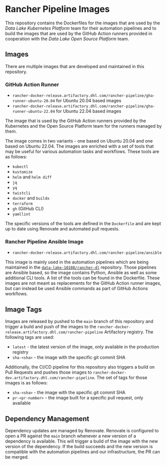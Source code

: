 # Rancher Pipeline Images

This repository contains the Dockerfiles for the images that are used by the
*Data Lake Kubernetes Platform* team for their automation pipelines and to build
the images that are used by the GitHub Action runners provided in cooperation
with the *Data Lake Open Source Platform* team.

## Images

There are multiple images that are developed and maintained in this repository.

### GitHub Action Runner

- `rancher-docker-release.artifactory.dhl.com/rancher-pipeline/gha-runner-ubuntu-20.04`
  for Ubuntu 20.04 based images
- `rancher-docker-release.artifactory.dhl.com/rancher-pipeline/gha-runner-ubuntu-22.04`
  for Ubuntu 22.04 based images

The image that is used by the GitHub Action runners provided by the Kubernetes
and the Open Source Platform team for the runners managed by them.

The image comes in two variants - one based on Ubuntu 20.04 and one based on
Ubuntu 22.04. The images are enriched with a set of tools that may be useful for
various automation tasks and workflows. These tools are as follows:

- `kubectl`
- `kustomize`
- `helm` and `helm diff`
- `jq`
- `yq`
- `twistcli`
- `docker` and `buildx`
- `terraform`
- `gh` (GitHub CLI)
- `yamllint`

The specific versions of the tools are defined in the `Dockerfile` and are kept
up to date using Renovate and automated pull requests.

### Rancher Pipeline Ansible Image

- `rancher-docker-release.artifactory.dhl.com/rancher-pipeline/ansible`

This image is mainly used in the automation pipelines which are being maintained
in the
[`data-lake-10108/rancher-dl`](https://git.dhl.com/DATA-LAKE-10108/rancher-dl)
repository. Those pipelines are Ansible based, so the image contains Python,
Ansible as well as some additional CLI tools. A list of the tools can be found
in the Dockerfile. These images are not meant as replacements for the GitHub
Action runner images, but can instead be used Ansible commands as part of GitHub
Actions workflows.

## Image Tags

Images are released by pushed to the `main` branch of this repository and
trigger a build and push of the images to the
`rancher-docker-release.artifactory.dhl.com/rancher-pipeline` Artifactory
registry. The following tags are used:

- `latest` - the latest version of the image, only available in the production
  registry
- `sha-<sha>` - the image with the specific git commit SHA

Additionally, the CI/CD pipeline for this repository also triggers a build on
Pull Requests and pushes those images to
`rancher-docker-dev.artifactory.dhl.com/rancher-pipeline`. The set of tags for
those images is as follows:

- `sha-<sha>` - the image with the specific git commit SHA
- `pr-<pr-number>` - the image built for a specific pull request, only available

## Dependency Management

Dependency updates are managed by Renovate. Renovate is configured to open a PR
against the `main` branch whenever a new version of a dependency is available.
This will trigger a build of the image with the new version of the dependency.
If the build succeeds and the new version is compatible with the automation
pipelines and our infrastructure, the PR can be merged.
